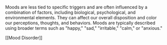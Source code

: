 Moods are less tied to specific triggers and are often influenced by a combination of factors, including biological, psychological, and environmental elements. They can affect our overall disposition and color our perceptions, thoughts, and behaviors. Moods are typically described using broader terms such as "happy," "sad," "irritable," "calm," or "anxious."

[[Mood Disorder]]